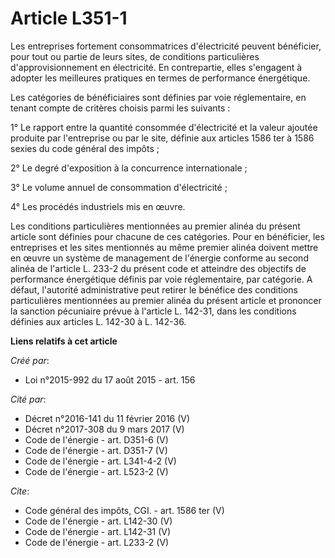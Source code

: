# Article L351-1

Les entreprises fortement consommatrices d'électricité peuvent bénéficier, pour tout ou partie de leurs sites, de conditions
particulières d'approvisionnement en électricité. En contrepartie, elles s'engagent à adopter les meilleures pratiques en
termes de performance énergétique. 

Les catégories de bénéficiaires sont définies par voie réglementaire, en tenant compte de critères choisis parmi les
suivants : 

1° Le rapport entre la quantité consommée d'électricité et la valeur ajoutée produite par l'entreprise ou par le site,
définie aux articles 1586 ter à 1586 sexies du code général des impôts ; 

2° Le degré d'exposition à la concurrence internationale ; 

3° Le volume annuel de consommation d'électricité ; 

4° Les procédés industriels mis en œuvre. 

Les conditions particulières mentionnées au premier alinéa du présent article sont définies pour chacune de ces catégories.
Pour en bénéficier, les entreprises et les sites mentionnés au même premier alinéa doivent mettre en œuvre un système de
management de l'énergie conforme au second alinéa de l'article L. 233-2 du présent code et atteindre des objectifs de
performance énergétique définis par voie réglementaire, par catégorie. A défaut, l'autorité administrative peut retirer le
bénéfice des conditions particulières mentionnées au premier alinéa du présent article et prononcer la sanction pécuniaire
prévue à l'article L. 142-31, dans les conditions définies aux articles L. 142-30 à L. 142-36.

**Liens relatifs à cet article**

_Créé par_:

  - Loi n°2015-992 du 17 août 2015 - art. 156

_Cité par_:

  - Décret n°2016-141 du 11 février 2016 (V)
  - Décret n°2017-308 du 9 mars 2017 (V)
  - Code de l'énergie - art. D351-6 (V)
  - Code de l'énergie - art. D351-7 (V)
  - Code de l'énergie - art. L341-4-2 (V)
  - Code de l'énergie - art. L523-2 (V)

_Cite_:

  - Code général des impôts, CGI. - art. 1586 ter (V)
  - Code de l'énergie - art. L142-30 (V)
  - Code de l'énergie - art. L142-31 (V)
  - Code de l'énergie - art. L233-2 (V)
